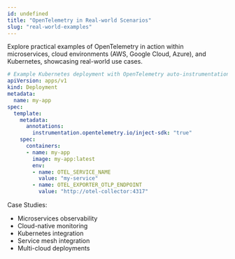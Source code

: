 ```yaml
---
id: undefined
title: "OpenTelemetry in Real-world Scenarios"
slug: "real-world-examples"
---
```


Explore practical examples of OpenTelemetry in action within microservices, cloud environments (AWS, Google Cloud, Azure), and Kubernetes, showcasing real-world use cases.

```yaml
# Example Kubernetes deployment with OpenTelemetry auto-instrumentation
apiVersion: apps/v1
kind: Deployment
metadata:
  name: my-app
spec:
  template:
    metadata:
      annotations:
        instrumentation.opentelemetry.io/inject-sdk: "true"
    spec:
      containers:
      - name: my-app
        image: my-app:latest
        env:
        - name: OTEL_SERVICE_NAME
          value: "my-service"
        - name: OTEL_EXPORTER_OTLP_ENDPOINT
          value: "http://otel-collector:4317"
```

Case Studies:

- Microservices observability
- Cloud-native monitoring
- Kubernetes integration
- Service mesh integration
- Multi-cloud deployments
